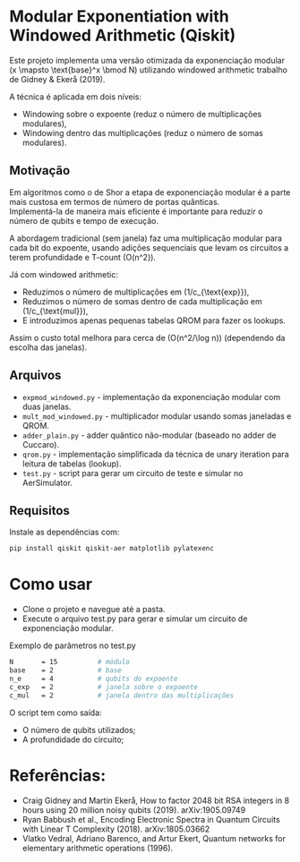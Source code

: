 # Modular Exponentiation with Windowed Arithmetic (Qiskit)

Este projeto implementa uma versão otimizada da exponenciação modular \(x \mapsto \text{base}^x \bmod N\) utilizando windowed arithmetic trabalho de Gidney & Ekerå (2019). 

A técnica é aplicada em dois níveis:
- Windowing sobre o expoente (reduz o número de multiplicações modulares),
- Windowing dentro das multiplicações (reduz o número de somas modulares).

## Motivação

Em algoritmos como o de Shor a etapa de exponenciação modular é a parte mais custosa em termos de número de portas quânticas.  
Implementá-la de maneira mais eficiente é importante para reduzir o número de qubits e tempo de execução.

A abordagem tradicional (sem janela) faz uma multiplicação modular para cada bit do expoente, usando adições sequenciais que levam os circuitos a terem profundidade e T-count \(O(n^2)\).

Já com windowed arithmetic:
- Reduzimos o número de multiplicações em \(1/c_{\text{exp}}\),
- Reduzimos o número de somas dentro de cada multiplicação em \(1/c_{\text{mul}}\),
- E introduzimos apenas pequenas tabelas QROM para fazer os lookups.

Assim o custo total melhora para cerca de \(O(n^2/\log n)\) (dependendo da escolha das janelas).

## Arquivos

- `expmod_windowed.py` - implementação da exponenciação modular com duas janelas.
- `mult_mod_windowed.py` - multiplicador modular usando somas janeladas e QROM.
- `adder_plain.py` - adder quântico não-modular (baseado no adder de Cuccaro).
- `qrom.py` - implementação simplificada da técnica de unary iteration para leitura de tabelas (lookup).
- `test.py` - script para gerar um circuito de teste e simular no AerSimulator.

## Requisitos


Instale as dependências com:

```bash
pip install qiskit qiskit-aer matplotlib pylatexenc
```
# Como usar
- Clone o projeto e navegue até a pasta.
- Execute o arquivo test.py para gerar e simular um circuito de exponenciação modular.

Exemplo de parâmetros no test.py

```bash
N       = 15          # módulo
base    = 2           # base
n_e     = 4           # qubits do expoente
c_exp   = 2           # janela sobre o expoente
c_mul   = 2           # janela dentro das multiplicações
```

O script tem como saída:

- O número de qubits utilizados;
- A profundidade do circuito;

# Referências:

- Craig Gidney and Martin Ekerå, How to factor 2048 bit RSA integers in 8 hours using 20 million noisy qubits (2019). arXiv:1905.09749
- Ryan Babbush et al., Encoding Electronic Spectra in Quantum Circuits with Linear T Complexity (2018). arXiv:1805.03662
- Vlatko Vedral, Adriano Barenco, and Artur Ekert, Quantum networks for elementary arithmetic operations (1996).


